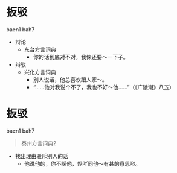 # 扳驳
baen1 bah7
+ 辩论
  * 东台方言词典
    - 你的话到底对不对，我俫还要～一下子。
+ 辩驳
  * 兴化方言词典
    - 别人说话，他总喜欢跟人家～。
    - “……他对我说个不了，我也不好～他……”（《广陵潮》八五）


# 扳驳
baen1 bah7
> 泰州方言词典2
- 找出理由驳斥别人的话
  - 他说他的，你不睬他，侭吖同他～有甚的意思唦。